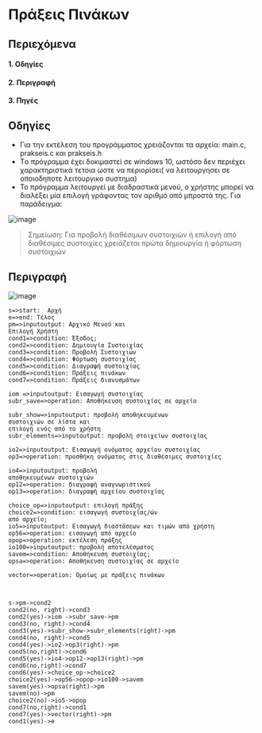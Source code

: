 # Πράξεις Πινάκων
## Περιεχόμενα
#### 1. Οδηγίες
#### 2. Περιγραφή
#### 3. Πηγές

## Οδηγίες
- Για την εκτέλεση του προγράμματος χρειάζονται τα αρχεία: main.c, prakseis.c και prakseis.h
- Τo πρόγραμμα έχει δοκιμαστεί σε windows 10, ωστόσο δεν περιέχει χαρακτηριστικά τετοια ωστε να περιορίσει( να λειτουργησει σε οποιοδηποτε λειτουργικο συστημα) 
- Το πρόγραμμα λειτουργεί με διαδραστικά μενού, ο χρήστης μπορεί να διαλέξει μία επιλογή γράφοντας τον αριθμό από μπροστά της. Για παράδειγμα:

![image](https://user-images.githubusercontent.com/97043061/150507535-1505374a-5cd1-4762-814a-806d5c2a1e81.png)

 > Σημείωση: Για προβολή διαθέσιμων συστοιχιών ή επιλογή από διαθέσιμες συστοιχίες χρειάζεται πρώτα δημιουργία ή φόρτωση συστοιχιών

## Περιγραφή

![image](https://user-images.githubusercontent.com/97043061/151072773-08e5df7e-779e-4856-9ac4-bb6406fb321b.png)



```flow
s=>start:  Αρχή
e=>end: Τέλος
pm=>inputoutput: Αρχικό Μενού και
Επιλογή Χρήστη
cond1=>condition: Έξοδος;
cond2=>condition: Δημιουγία Συστοιχίας
cond3=>condition: Προβολή Συστοιχιών
cond4=>condition: Φόρτωση συστοιχίας
cond5=>condition: Διαγραφή συστοιχίας
cond6=>condition: Πράξεις πινάκων
cond7=>condition: Πράξεις διανυσμάτων

iom =>inputoutput: Εισαγωγή συστοιχίας
subr_save=>operation: Αποθήκευση συστοιχίας σε αρχείο

subr_show=>inputoutput: προβολή αποθηκευμένων 
συστοιχιών σε λίστα και 
επιλογή ενός από το χρήστη
subr_elements=>inputoutput: προβολή στοιχείων συστοιχίας

io2=>inputoutput: Εισαγωγή ονόματος αρχείου συστοιχίας
op3=>operation: προσθήκη ονόματος στις διαθέσιμες συστοιχίες

io4=>inputoutput: προβολή 
αποθηκευμένων συστοιχιών
op12=>operation: διαγραφή αναγνωριστικού
op13=>operation: διαγραφή αρχείου συστοιχίας

choice_op=>inputoutput: επιλογή πράξης
choice2=>condition: εισαγωγή συστοιχίας/ών 
από αρχείο;
io5=>inputoutput: Εισαγωγή διαστάσεων και τιμών από χρήστη
op56=>operation: εισαγωγή από αρχείο
opop=>operation: εκτέλεση πράξης
io100=>inputoutput: προβολή αποτελέσματος
savem=>condition: Αποθήκευση συστοιχίας;
opsa=>operation: Αποθήκευση συστοιχίας σε αρχείο

vector=>operation: Ομοίως με πράξεις πινάκων



s->pm->cond2
cond2(no, right)->cond3
cond2(yes)->iom ->subr_save->pm
cond3(no, right)->cond4
cond3(yes)->subr_show->subr_elements(right)->pm
cond4(no, right)->cond5
cond4(yes)->io2->op3(right)->pm
cond5(no,right)->cond6
cond5(yes)->io4->op12->op13(right)->pm
cond6(no,right)->cond7
cond6(yes)->choice_op->choice2
choice2(yes)->op56->opop->io100->savem
savem(yes)->opsa(right)->pm
savem(no)->pm
choice2(no)->io5->opop
cond7(no,right)->cond1
cond7(yes)->vector(right)->pm
cond1(yes)->e

```
